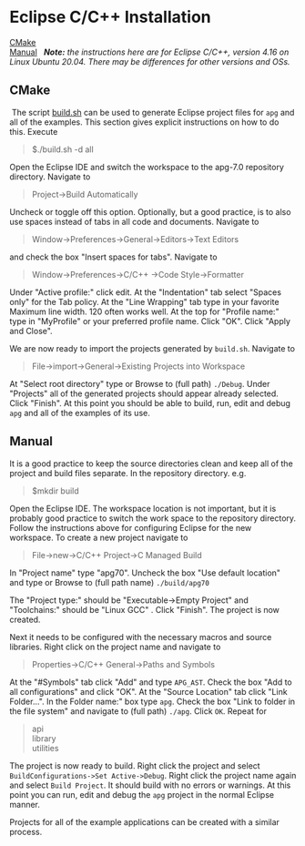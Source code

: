 ﻿﻿
# Eclipse C/C++ Installation

﻿[CMake](#cmake)<br>
﻿[Manual](#manual)
﻿ 
﻿ _**Note:** the instructions here are for Eclipse C/C++, version 4.16 on Linux Ubuntu 20.04. There may be differences for other versions and OSs._
## <a id="cmake"></a>CMake
﻿
﻿The script [build.sh](https://github.com/ldthomas/apg-7.0/blob/main/build.sh) can be used to generate Eclipse project files for `apg` and all of the examples. This section gives explicit instructions on how to do this. Execute
﻿

> $./build.sh -d all

Open the Eclipse IDE and switch the workspace to the apg-7.0 repository directory. Navigate to

> Project->Build Automatically

Uncheck or toggle off this option. Optionally, but a good practice, is to also use spaces instead of tabs in all code and documents. Navigate to 

> Window->Preferences->General->Editors->Text Editors

and check the box "Insert spaces for tabs". Navigate to

> Window->Preferences->C/C++ ->Code Style->Formatter

Under "Active profile:" click edit. At the "Indentation" tab select "Spaces only" for the Tab policy. At the "Line Wrapping" tab type in your favorite Maximum line width. 120 often works well. At the top for "Profile name:"  type in "MyProfile" or your preferred profile name. Click "OK". Click "Apply and Close".

We are now ready to import the projects generated by `build.sh`. Navigate to

> File->import->General->Existing Projects into Workspace

At "Select root directory" type or Browse to (full path) `./Debug`. Under "Projects" all of the generated projects should appear already selected. Click "Finish". At this point you should be able to build, run, edit and debug `apg` and all of the examples of its use.


## <a id="manual"></a>Manual

It is a good practice to keep the source directories clean and keep all of the project and build files separate. In the repository directory. e.g.

> $mkdir build

Open the Eclipse IDE. The workspace location is not important, but it is probably good practice to  switch the work space to the repository directory. Follow the instructions above for configuring Eclipse for the new workspace. To create a new project navigate to
>File->new->C/C++ Project->C Managed Build

In "Project name" type "apg70". Uncheck the box "Use default location" and type or Browse to (full path name) `./build/apg70`

The "Project type:" should be "Executable->Empty Project" and "Toolchains:" should be "Linux GCC" . Click "Finish". The project is now created.

Next it needs to be configured with the necessary macros and source libraries. Right click on the project name and navigate to
>Properties->C/C++ General->Paths and Symbols

At the "#Symbols" tab click "Add" and type `APG_AST`. Check the box "Add to all configurations" and click "OK". At the "Source Location" tab click "Link Folder...".  In the Folder name:" box type `apg`. Check the box "Link to folder in the file system" and navigate to (full path)  `./apg`. Click `OK`. Repeat for
>api<br>
>library<br>
>utilities

The project is now ready to build. Right click the project and select `BuildConfigurations->Set Active->Debug`. Right click the project name again and select `Build Project`. It should build with no errors or warnings. At this point you can run, edit and debug the `apg` project in the normal Eclipse manner.

Projects for all of the example applications can be created with a similar process.

